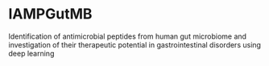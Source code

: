 # IAMPGutMB
Identification of antimicrobial peptides from human gut microbiome and investigation of their therapeutic potential in gastrointestinal disorders using deep learning
